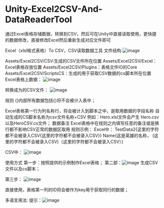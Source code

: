 # Unity-Excel2CSV-And-DataReaderTool
通过Excel表格存储数据，转换到CSV，然后可在Unity中直接读取使用，更快捷的数据修改，直接修改Excel然后重新生成对应文件即可

Excel（xlsl格式表格）To CSV，CSV读取数据工具
文件结构
 ![image](https://github.com/KTSAMA001/Unity-Excel2CSV-And-DataReaderTool_Plugin/assets/120698324/fd28278c-97d5-460e-be01-4e5092ff3814)

Assets/Excel2CSV/CSV:生成的CSV文件所在位置
Assets/Excel2CSV/Excel：Excel表格存放位置
Assets/Excel2CSV/Plugins：表格文件IO的Core
Assets/Excel2CSV/ScriptsCS：生成的用于获取CSV数据的cs脚本所在位置
Excel表格上数据：
 ![image](https://github.com/KTSAMA001/Unity-Excel2CSV-And-DataReaderTool_Plugin/assets/120698324/15a6c09b-7b4b-41a6-8b0f-913917cdbf3a)

转换成为的CSV文件：
 ![image](https://github.com/KTSAMA001/Unity-Excel2CSV-And-DataReaderTool_Plugin/assets/120698324/29313d26-df2b-44e4-af6d-e48f7a857090)

规则
{}内部所有数据包括{}将不会被计入表中；

Excel表格第一行为列名称行，将会被计入到脚本之中，是取用数据的字段名称
自动生成的CS脚本名称为csv文件名称+CSV
例如：Hero.xlsl文件会产生 Hero.csv以及HeroCSV.cs文件；
数据备注
Excel表格中在规则之内填写任意的备注或是换行都不影响CSV正常的数据区取用
规则示例：
Excel中：
TestData2{这里的字符都不会被录入CSV{这里的字符都不会被录入CSV}}
Name{这是英雄的名称，
(这里的字符都不会被录入CSV)（这里的字符都不会被录入CSV）}

 CSV中：
 ![image](https://github.com/KTSAMA001/Unity-Excel2CSV-And-DataReaderTool_Plugin/assets/120698324/a6eb84a4-946e-4b1e-9448-ccd7a531a698)



使用方式
第一步：按照提供的示例制作Excel表格；
第二部：![image](https://github.com/KTSAMA001/Unity-Excel2CSV-And-DataReaderTool_Plugin/assets/120698324/0d8df1d1-805c-4e0a-94f8-ab5b7a692ddf)
 生成CSV文件以及cs脚本；

第三步： ![image](https://github.com/KTSAMA001/Unity-Excel2CSV-And-DataReaderTool_Plugin/assets/120698324/f0378c9a-8680-465c-8af5-8b3705de358e)

直接使用，表格第一列的ID将会被作为key用于获取同行的数据；







多语言用法:
提示：![image](https://github.com/KTSAMA001/Unity-Excel2CSV-And-DataReaderTool_Plugin/assets/120698324/233c49ef-61f8-4286-9fb7-47003d1b39be)

 
